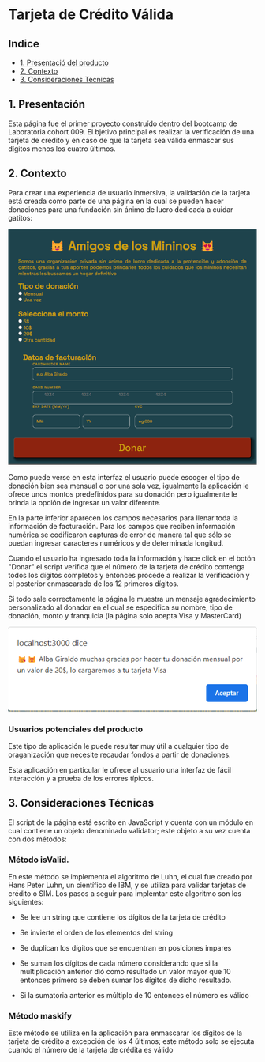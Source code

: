 # Tarjeta de Crédito Válida

## Indice

- [1. Presentació del producto](#1-presentacion)
- [2. Contexto](#2-contexto)
- [3. Consideraciones Técnicas](#3-consideraciones-tecnicas)

## 1. Presentación

Esta página fue el primer proyecto construído dentro del bootcamp de Laboratoria cohort 009. El bjetivo principal es realizar la verificación de una tarjeta de crédito y en caso de que la tarjeta sea válida enmascar sus dígitos menos los cuatro últimos.

## 2. Contexto

Para crear una experiencia de usuario inmersiva, la validación de la tarjeta está creada como parte de una página en la cual se pueden hacer donaciones para una fundación sin ánimo de lucro dedicada a cuidar gatitos:

![Alt text](interfaz-ppl.png)

Como puede verse en esta interfaz el usuario puede escoger el tipo de donación bien sea mensual o por una sola vez, igualmente la aplicación le ofrece unos montos predefinidos para su donación pero igualmente le brinda la opción de ingresar un valor diferente.

En la parte inferior aparecen los campos necesarios para llenar toda la información de facturación. Para los campos que reciben información numérica se codificaron capturas de error de manera tal que sólo se puedan ingresar caracteres numéricos y de determinada longitud.

Cuando el usuario ha ingresado toda la información y hace click en el botón "Donar" el script verifica que el número de la tarjeta de crédito contenga todos los dígitos completos y entonces procede a realizar la verificación y el posterior enmascarado de los 12 primeros dígitos.

Si todo sale correctamente la página le muestra un mensaje agradecimiento personalizado al donador en el cual se especifica su nombre, tipo de donación, monto y franquicia (la página solo acepta Visa y MasterCard)

![Alt text](thanksAlert-1.png)

### Usuarios potenciales del producto

Este tipo de aplicación le puede resultar muy útil a cualquier tipo de oraganización que necesite recaudar fondos a partir de donaciones.

Esta aplicación en particular le ofrece al usuario una interfaz de fácil interacción y a prueba de los errores típicos.

## 3. Consideraciones Técnicas

El script de la página está escrito en JavaScript y cuenta con un módulo en cual contiene un objeto denominado validator; este objeto a su vez cuenta con dos métodos:

### Método isValid.

En este método se implementa el algoritmo de Luhn, el cual fue creado por Hans Peter Luhn, un científico de IBM, y se utiliza para validar tarjetas de crédito o SIM. Los pasos a seguir para implemtar este algoritmo son los siguientes:

- Se lee un string que contiene los dígitos de la tarjeta de crédito
- Se invierte el orden de los elementos del string
- Se duplican los dígitos que se encuentran en posiciones impares

- Se suman los dígitos de cada número considerando que si la multiplicación anterior dió como resultado un valor mayor que 10 entonces primero se deben sumar los dígitos de dicho resultado.

- Si la sumatoria anterior es múltiplo de 10 entonces el número es válido

### Método maskify

Este método se utiliza en la aplicación para enmascarar los dígitos de la tarjeta de crédito a excepción de los 4 últimos; este método solo se ejecuta cuando el número de la tarjeta de crédita es válido
